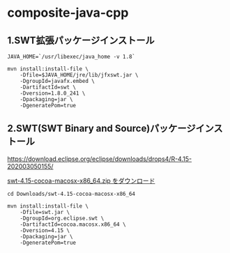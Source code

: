 # composite-java-cpp

## 1.SWT拡張パッケージインストール
```
JAVA_HOME=`/usr/libexec/java_home -v 1.8`

mvn install:install-file \
    -Dfile=$JAVA_HOME/jre/lib/jfxswt.jar \
    -DgroupId=javafx.embed \
    -DartifactId=swt \
    -Dversion=1.8.0_241 \
    -Dpackaging=jar \
    -DgeneratePom=true
```

## 2.SWT(SWT Binary and Source)パッケージインストール
https://download.eclipse.org/eclipse/downloads/drops4/R-4.15-202003050155/

[swt-4.15-cocoa-macosx-x86_64.zip をダウンロード](https://download.eclipse.org/eclipse/downloads/drops4/R-4.15-202003050155/download.php?dropFile=swt-4.15-cocoa-macosx-x86_64.zip)
```
cd Downloads/swt-4.15-cocoa-macosx-x86_64

mvn install:install-file \
    -Dfile=swt.jar \
    -DgroupId=org.eclipse.swt \
    -DartifactId=cocoa.macosx.x86_64 \
    -Dversion=4.15 \
    -Dpackaging=jar \
    -DgeneratePom=true
```
